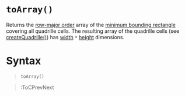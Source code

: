 # `toArray()`

Returns the [row-major order](https://en.wikipedia.org/wiki/Row-_and_column-major_order) array of the [minimum bounding rectangle](https://en.wikipedia.org/wiki/Minimum_bounding_rectangle) covering all quadrille cells. The resulting array of the quadrille cells (see [createQuadrille()](/docs/p5-fx/create_quadrille)) has [width](/docs/props#width) `*` [height](/docs/props#height) dimensions.

# Syntax

> `toArray()`

> :ToCPrevNext